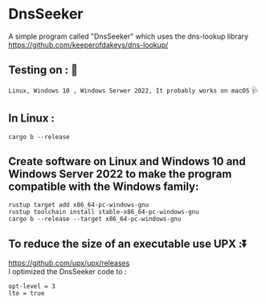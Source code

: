 # DnsSeeker
A simple program called "DnsSeeker" which uses the dns-lookup library
https://github.com/keeperofdakeys/dns-lookup/
## Testing on : :test_tube:
`Linux, Windows 10 , Windows Serwer 2022, It probably works on macOS`
:stethoscope:
## In Linux :
```
cargo b --release
```
## Create software on Linux and Windows 10 and Windows Server 2022 to make the program compatible with the Windows family:
```
rustup target add x86_64-pc-windows-gnu
rustup toolchain install stable-x86_64-pc-windows-gnu
cargo b --release --target x86_64-pc-windows-gnu
```
## To reduce the size of an executable use UPX ::arrow_double_down:
https://github.com/upx/upx/releases
<br/>
I optimized the DnsSeeker code to :
<br/>
```
opt-level = 3
lto = true
```

